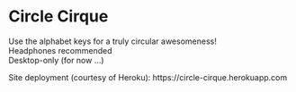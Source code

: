 <h1>Circle Cirque</h1>

<p>Use the alphabet keys for a truly circular awesomeness!
<br>
Headphones recommended
<br>
Desktop-only (for now ...)</p>

<p>Site deployment (courtesy of Heroku): https://circle-cirque.herokuapp.com